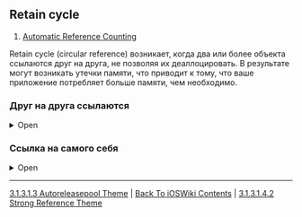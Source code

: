 ## Retain cycle

1. [Automatic Reference Counting](https://docs.swift.org/swift-book/documentation/the-swift-programming-language/automaticreferencecounting/)

Retain cycle (circular reference) возникает, когда два или более объекта ссылаются друг на друга, не позволяя их деаллоцировать. В результате могут возникать утечки памяти, что приводит к тому, что ваше приложение потребляет больше памяти, чем необходимо.

### Друг на друга ссылаются

<details><summary>Open</summary>
<p>

Наглядная иллюстрация приведенного ниже кода:

![](https://github.com/eldaroid/pictures/blob/master/iOSWiki/Memory/SelfRefCycle.jpg?raw=true)

Имплементация retain cycle, когда объекты ссылаются друг на друга:

```swift
final class Person {
    let firstName: String
    let lastName: String
    var parent: Person?
    var kid: Person?
    
    init(firstName: String, lastName: String) {
        self.firstName = firstName
        self.lastName = lastName
    }
    deinit {
        print("Person \(firstName) deinit called")
    }
}

var kidJohn: Person? = Person(firstName: "John", lastName: "Deere")
var parentSara: Person? = Person(firstName: "Sara", lastName: "Deere")

kidJohn?.parent = parentSara
parentSara?.kid = kidJohn
```

Установим экземпляры класса `kidJohn` и `parentSara` nil:

```swift
// deinit не вызовется
kidJohn = nil
parentSara = nil
```

Экземпляры (`kidJohn` и `parentSara`) не будут освобождены, нет сообщений «deinit», произойдет утечка памяти.

Почему это происходит? Для этого рассмотрим визуальный пример:

![](https://github.com/eldaroid/pictures/blob/master/iOSWiki/Memory/SelfRefCycle2.jpg?raw=true)

#### Решение проблемы

Использование так называемых [weak (слабых)](./3.1.3.1.4.4%20Weak.md) ссылок — это способ избежать retain cycle. Если вы объявляете ссылку слабой ([weak](./3.1.3.1.4.4%20Weak.md))), то эта ссылка не препятствует освобождению экземпляра. Давайте изменим наш код и посмотрим, что произойдет:

```swift
weak var parent: Person?
weak var kid: Person?
```

![](https://github.com/eldaroid/pictures/blob/master/iOSWiki/Memory/SelfRefCycle3.jpg?raw=true)

Остаются только слабые ссылки, а экземпляры будут удалены.

</p>
</details>














### Ссылка на самого себя

<details><summary>Open</summary>
<p>

![](https://github.com/eldaroid/pictures/blob/master/iOSWiki/Memory/ClosureRefCycle.jpg?raw=true)

Если мы напишем следующий код:

```swift
final class Person {
    let firstName: String
    let lastName: String
    
    // deinit вызовется
    // тк fullNameVarFromClosure это не closure, это вычисляемое свойство
    // которое возвращает String
    // оно по дефолту @noescape и никаких capture list здесь не нужно
    // [ссылка](https://michael-kiley.medium.com/why-your-lazy-vars-arent-creating-strong-reference-cycles-in-ios-d512ff2c9403)
    lazy var fullNameVarFromClosure : String = {
        return self.firstName + " " + self.lastName
    }()
    // deinit вызовется
    var fullNameComputedVar: String {
        self.firstName + " " + self.lastName
    }
    // deinit не вызовется
    lazy var fullNameClosure: () -> String = {
        return self.firstName + " " + self.lastName
    }

    // deinit не вызовется
    lazy var closure: () -> Void = { [self] in
        self.closure()
    }
    
    init(firstName: String, lastName: String) {
        self.firstName = firstName
        self.lastName = lastName
    }
    deinit {
        print("Person \(firstName) deinit called")
    }
}

var personJohn: Person? = Person(firstName: "John", lastName: "Deere")
// deinit вызовется
print(personJohn!.fullNameVarFromClosure)
personJohn = nil
// deinit не вызовется
print(personJohn!.fullNameClosure)
personJohn = nil
```

Несмотря на то, что внутри `fullNameVar` мы ссылаем на самого себя `deinit` будет вызван! Причина в том что `fullNameVar` это [value тип](/5%20Swift/5.3%20DataRepresentations/5.2.1%20DataTypes/5.2.1.1%20ListValueAndReferenceTypes.md).

А `fullNameClosure` - это [closure](/Swift/Function%20and%20Closure.md), то есть [reference тип](/5%20Swift/5.3%20DataRepresentations/5.2.1%20DataTypes/5.2.1.1%20ListValueAndReferenceTypes.md).

#### Решение проблемы

```swift
lazy var fullNameClosure: () -> String = { [weak self] in
    return self!.firstName + " " + self!.lastName
}
```

</p>
</details>

---

[3.1.3.1.3 Autoreleasepool Theme](../3.1.3.1.3%20Autoreleasepool.md) | [Back To iOSWiki Contents](https://github.com/eldaroid/iOSWiki) | [3.1.3.1.4.2 Strong Reference Theme](./3.1.3.1.4.2%20Strong.md)